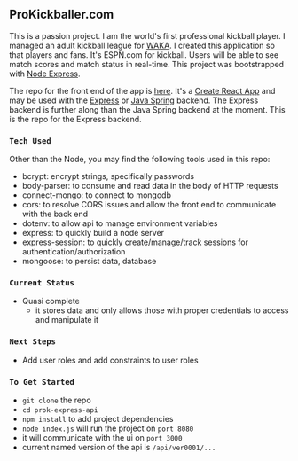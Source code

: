 ## ProKickballer.com
This is a passion project. I am the world's first professional kickball player. I managed an adult kickball league for [WAKA](http://bit.ly/2Z3kKuw). I created this application so that players and fans. It's ESPN.com for kickball. Users will be able to see match scores and match status in real-time.
This project was bootstrapped with [Node Express](http://bit.ly/2U6uy33).

The repo for the front end of the app is [here](http://bit.ly/2YU3Fmy). It's a [Create React App](https://github.com/facebook/create-react-app) and may be used with the [Express](http://bit.ly/2YnxYln) or [Java Spring](http://bit.ly/2Z1VZyT) backend. The Express backend is further along than the Java Spring backend at the moment. This is the repo for the Express backend.

### `Tech Used`
Other than the Node, you may find the following tools used in this repo:
- bcrypt: encrypt strings, specifically passwords
- body-parser: to consume and read data in the body of HTTP requests
- connect-mongo: to connect to mongodb
- cors: to resolve CORS issues and allow the front end to communicate with the back end
- dotenv: to allow api to manage environment variables
- express: to quickly build a node server
- express-session: to quickly create/manage/track sessions for authentication/authorization
- mongoose: to persist data, database

### `Current Status`
- Quasi complete
  - it stores data and only allows those with proper credentials to access and manipulate it

### `Next Steps`
- Add user roles and add constraints to user roles

### `To Get Started`
- `git clone` the repo
- `cd prok-express-api`
- `npm install` to add project dependencies
- `node index.js` will run the project on `port 8080`
- it will communicate with the ui on `port 3000`
- current named version of the api is `/api/ver0001/...`

